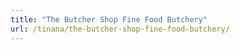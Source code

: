 ```yaml
---
title: "The Butcher Shop Fine Food Butchery"
url: /tinana/the-butcher-shop-fine-food-butchery/
---
```

